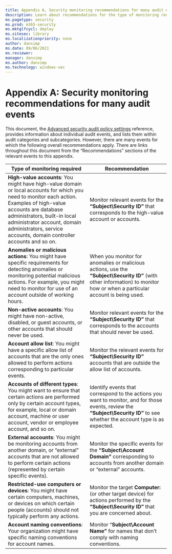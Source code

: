 ```yaml
---
title: Appendix A, Security monitoring recommendations for many audit events (Windows 10)
description: Learn about recommendations for the type of monitoring required for certain classes of security audit events.
ms.pagetype: security
ms.prod: m365-security
ms.mktglfcycl: deploy
ms.sitesec: library
ms.localizationpriority: none
author: dansimp
ms.date: 09/06/2021
ms.reviewer: 
manager: dansimp
ms.author: dansimp
ms.technology: windows-sec
---
```


# Appendix A: Security monitoring recommendations for many audit events


This document, the [Advanced security audit policy settings](advanced-security-audit-policy-settings.md) reference, provides information about individual audit events, and lists them within audit categories and subcategories. However, there are many events for which the following overall recommendations apply. There are links throughout this document from the “Recommendations” sections of the relevant events to this appendix.

| **Type of monitoring required**                                                                                                                                                                                                                                                                                   | **Recommendation**                                                                                                                                                              |
|-------------------------------------------------------------------------------------------------------------------------------------------------------------------------------------------------------------------------------------------------------------------------------------------------------------------|---------------------------------------------------------------------------------------------------------------------------------------------------------------------------------|
| **High-value accounts**: You might have high-value domain or local accounts for which you need to monitor each action.<br>Examples of high-value accounts are database administrators, built-in local administrator account, domain administrators, service accounts, domain controller accounts and so on. | Monitor relevant events for the **“Subject\\Security ID”** that corresponds to the high-value account or accounts.                                                              |
| **Anomalies or malicious actions**: You might have specific requirements for detecting anomalies or monitoring potential malicious actions. For example, you might need to monitor for use of an account outside of working hours.                                                                                | When you monitor for anomalies or malicious actions, use the **“Subject\\Security ID”** (with other information) to monitor how or when a particular account is being used.     |
| **Non-active accounts**: You might have non-active, disabled, or guest accounts, or other accounts that should never be used.                                                                                                                                                                                     | Monitor relevant events for the **“Subject\\Security ID”** that corresponds to the accounts that should never be used.                                                          |
| **Account allow list**: You might have a specific allow list of accounts that are the only ones allowed to perform actions corresponding to particular events.                                                                                                                                                      | Monitor the relevant events for **“Subject\\Security ID”** accounts that are outside the allow list of accounts.                                                                 |
| **Accounts of different types**: You might want to ensure that certain actions are performed only by certain account types, for example, local or domain account, machine or user account, vendor or employee account, and so on.                                                                                 | Identify events that correspond to the actions you want to monitor, and for those events, review the **“Subject\\Security ID”** to see whether the account type is as expected. |
| **External accounts**: You might be monitoring accounts from another domain, or “external” accounts that are not allowed to perform certain actions (represented by certain specific events).                                                                                                                     | Monitor the specific events for the **“Subject\\Account Domain”** corresponding to accounts from another domain or “external” accounts.                                         |
| **Restricted-use computers or devices**: You might have certain computers, machines, or devices on which certain people (accounts) should not typically perform any actions.                                                                                                                                      | Monitor the target **Computer:** (or other target device) for actions performed by the **“Subject\\Security ID”** that you are concerned about.                                 |
| **Account naming conventions**: Your organization might have specific naming conventions for account names.                                                                                                                                                                                                       | Monitor “**Subject\\Account Name”** for names that don’t comply with naming conventions.                                                                                        |

